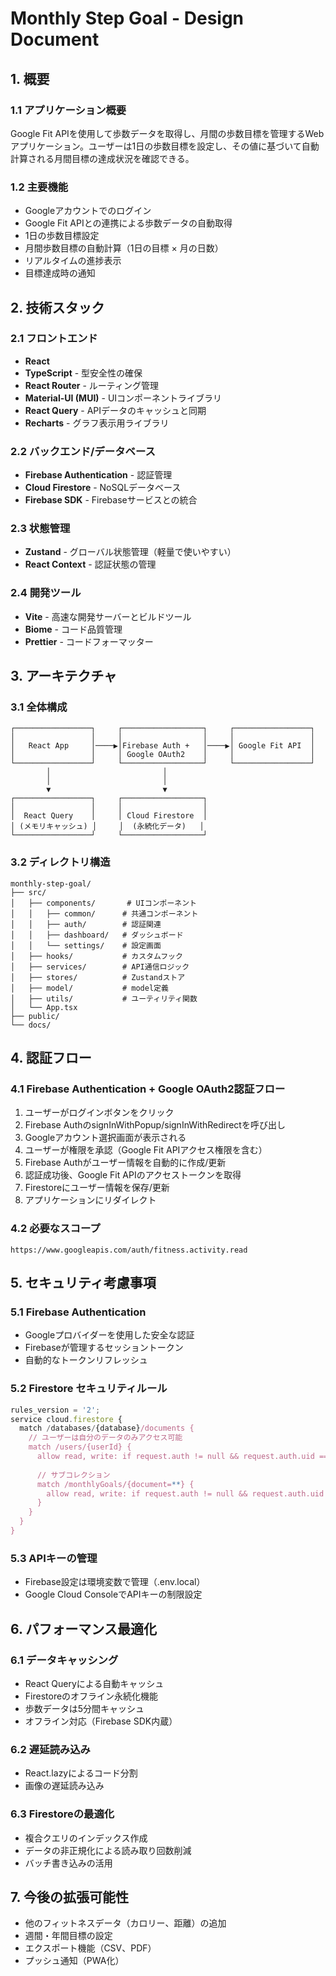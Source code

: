 # Monthly Step Goal - Design Document

## 1. 概要

### 1.1 アプリケーション概要

Google Fit APIを使用して歩数データを取得し、月間の歩数目標を管理するWebアプリケーション。ユーザーは1日の歩数目標を設定し、その値に基づいて自動計算される月間目標の達成状況を確認できる。

### 1.2 主要機能

- Googleアカウントでのログイン
- Google Fit APIとの連携による歩数データの自動取得
- 1日の歩数目標設定
- 月間歩数目標の自動計算（1日の目標 × 月の日数）
- リアルタイムの進捗表示
- 目標達成時の通知

## 2. 技術スタック

### 2.1 フロントエンド

- **React**
- **TypeScript** - 型安全性の確保
- **React Router** - ルーティング管理
- **Material-UI (MUI)** - UIコンポーネントライブラリ
- **React Query** - APIデータのキャッシュと同期
- **Recharts** - グラフ表示用ライブラリ

### 2.2 バックエンド/データベース

- **Firebase Authentication** - 認証管理
- **Cloud Firestore** - NoSQLデータベース
- **Firebase SDK** - Firebaseサービスとの統合

### 2.3 状態管理

- **Zustand** - グローバル状態管理（軽量で使いやすい）
- **React Context** - 認証状態の管理

### 2.4 開発ツール

- **Vite** - 高速な開発サーバーとビルドツール
- **Biome** - コード品質管理
- **Prettier** - コードフォーマッター

## 3. アーキテクチャ

### 3.1 全体構成

```
┌─────────────────┐     ┌──────────────────┐     ┌─────────────────┐
│                 │     │                  │     │                 │
│   React App     │────▶│Firebase Auth +   │────▶│ Google Fit API  │
│                 │     │ Google OAuth2    │     │                 │
└─────────────────┘     └──────────────────┘     └─────────────────┘
        │                         │
        │                         │
        ▼                         ▼
┌─────────────────┐     ┌──────────────────┐
│                 │     │                  │
│  React Query    │     │ Cloud Firestore  │
│ (メモリキャッシュ) │     │  (永続化データ)   │
└─────────────────┘     └──────────────────┘
```

### 3.2 ディレクトリ構造

```
monthly-step-goal/
├── src/
│   ├── components/       # UIコンポーネント
│   │   ├── common/      # 共通コンポーネント
│   │   ├── auth/        # 認証関連
│   │   ├── dashboard/   # ダッシュボード
│   │   └── settings/    # 設定画面
│   ├── hooks/           # カスタムフック
│   ├── services/        # API通信ロジック
│   ├── stores/          # Zustandストア
│   ├── model/           # model定義
│   ├── utils/           # ユーティリティ関数
│   └── App.tsx
├── public/
└── docs/
```

## 4. 認証フロー

### 4.1 Firebase Authentication + Google OAuth2認証フロー

1. ユーザーがログインボタンをクリック
2. Firebase AuthのsignInWithPopup/signInWithRedirectを呼び出し
3. Googleアカウント選択画面が表示される
4. ユーザーが権限を承認（Google Fit APIアクセス権限を含む）
5. Firebase Authがユーザー情報を自動的に作成/更新
6. 認証成功後、Google Fit APIのアクセストークンを取得
7. Firestoreにユーザー情報を保存/更新
8. アプリケーションにリダイレクト

### 4.2 必要なスコープ

```
https://www.googleapis.com/auth/fitness.activity.read
```

## 5. セキュリティ考慮事項

### 5.1 Firebase Authentication

- Googleプロバイダーを使用した安全な認証
- Firebaseが管理するセッショントークン
- 自動的なトークンリフレッシュ

### 5.2 Firestore セキュリティルール

```javascript
rules_version = '2';
service cloud.firestore {
  match /databases/{database}/documents {
    // ユーザーは自分のデータのみアクセス可能
    match /users/{userId} {
      allow read, write: if request.auth != null && request.auth.uid == userId;
      
      // サブコレクション
      match /monthlyGoals/{document=**} {
        allow read, write: if request.auth != null && request.auth.uid == userId;
      }
    }
  }
}
```

### 5.3 APIキーの管理

- Firebase設定は環境変数で管理（.env.local）
- Google Cloud ConsoleでAPIキーの制限設定

## 6. パフォーマンス最適化

### 6.1 データキャッシング

- React Queryによる自動キャッシュ
- Firestoreのオフライン永続化機能
- 歩数データは5分間キャッシュ
- オフライン対応（Firebase SDK内蔵）

### 6.2 遅延読み込み

- React.lazyによるコード分割
- 画像の遅延読み込み

### 6.3 Firestoreの最適化

- 複合クエリのインデックス作成
- データの非正規化による読み取り回数削減
- バッチ書き込みの活用

## 7. 今後の拡張可能性

- 他のフィットネスデータ（カロリー、距離）の追加
- 週間・年間目標の設定
- エクスポート機能（CSV、PDF）
- プッシュ通知（PWA化）
